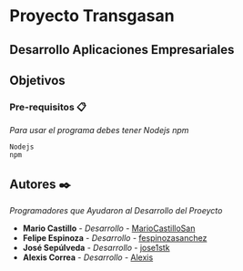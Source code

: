 # Proyecto  Transgasan
## Desarrollo Aplicaciones Empresariales

## Objetivos

### Pre-requisitos 📋
_Para usar el programa debes tener Nodejs npm_

```
Nodejs
npm
```

## Autores ✒️

_Programadores que Ayudaron al Desarrollo del Proeycto_

* **Mario Castillo** - *Desarrollo* - [MarioCastilloSan](https://github.com/MarioCastilloSan)
* **Felipe Espinoza** - *Desarrollo* - [fespinozasanchez](https://github.com/fespinozasanchez/)
* **José Sepúlveda** - *Desarrollo* - [jose1stk](https://github.com/jose1stk)
* **Alexis Correa** - *Desarrollo* - [Alexis](https://github.com/)
